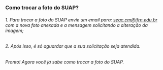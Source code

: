 ### Como trocar a foto do SUAP?

###### 1. Para trocar a foto do SUAP envie um email para: seac.cm@ifrn.edu.br com a nova foto anexada e a mensagem solicitando a alteração da imagem;
###### 2. Após isso, é só aguardar que a sua solicitação seja atendida.
###### Pronto! Agora você já sabe como trocar a foto do SUAP.

